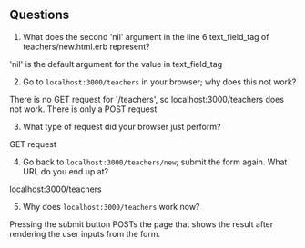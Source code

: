 ## Questions

1. What does the second 'nil' argument in the line 6 text_field_tag of teachers/new.html.erb represent?

  'nil' is the default argument for the value in text_field_tag

2. Go to `localhost:3000/teachers` in your browser; why does this not work?

  There is no GET request for '/teachers', so localhost:3000/teachers does not work. There is only a POST request.

3. What type of request did your browser just perform?

  GET request

4. Go back to `localhost:3000/teachers/new`; submit the form again. What URL do you end up at?

  localhost:3000/teachers

5. Why does `localhost:3000/teachers` work now?

  Pressing the submit button POSTs the page that shows the result after rendering the user inputs from the form.
